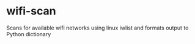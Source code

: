 # wifi-scan
Scans for available wifi networks using linux iwlist and formats output to Python dictionary
